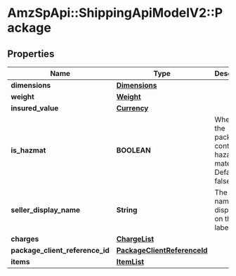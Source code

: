 # AmzSpApi::ShippingApiModelV2::Package

## Properties
Name | Type | Description | Notes
------------ | ------------- | ------------- | -------------
**dimensions** | [**Dimensions**](Dimensions.md) |  | 
**weight** | [**Weight**](Weight.md) |  | 
**insured_value** | [**Currency**](Currency.md) |  | 
**is_hazmat** | **BOOLEAN** | When true, the package contains hazardous materials. Defaults to false. | [optional] 
**seller_display_name** | **String** | The seller name displayed on the label. | [optional] 
**charges** | [**ChargeList**](ChargeList.md) |  | [optional] 
**package_client_reference_id** | [**PackageClientReferenceId**](PackageClientReferenceId.md) |  | 
**items** | [**ItemList**](ItemList.md) |  | 

